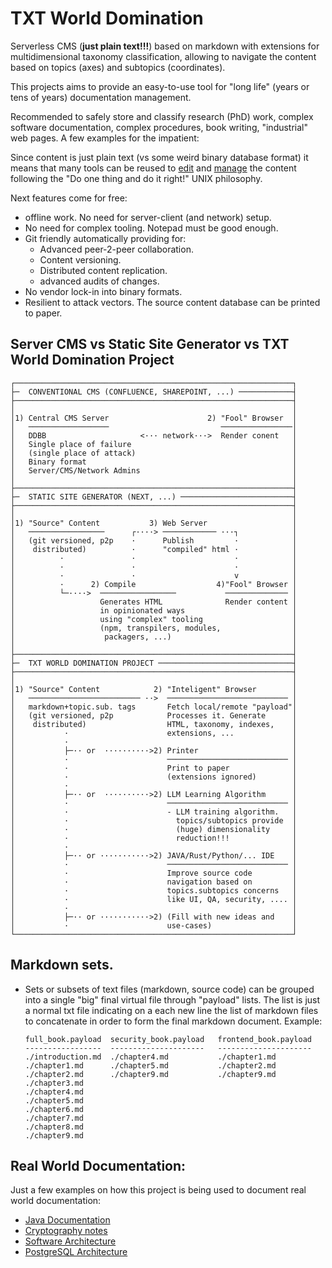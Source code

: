 # TXT World Domination

Serverless CMS (**just plain text!!!**) based on markdown with extensions for
multidimensional taxonomy classification, allowing to navigate the content based
on topics (axes) and subtopics (coordinates).

 This projects aims to provide an easy-to-use tool for "long life" (years or tens of years) 
documentation management.

 Recommended to safely store and classify research (PhD) work, complex software documentation,
complex procedures, book writing, "industrial" web pages. A few examples for the impatient:

Since content is just plain text (vs some weird binary database format) it means that many tools can 
be reused to [edit](https://en.wikipedia.org/wiki/Comparison_of_text_editors) and
[manage](https://ftp.gnu.org/old-gnu/Manuals/textutils-2.0/html_mono/textutils.html) the content
following the "Do one thing and do it right!" UNIX philosophy.

Next features come for free:
- offline work. No need for server-client (and network) setup. 
- No need for complex tooling. Notepad must be good enough.
- Git friendly automatically providing for:
  - Advanced peer-2-peer collaboration.
  - Content versioning.
  - Distributed content replication.
  - advanced audits of changes.
- No vendor lock-in into binary formats. 
- Resilient to attack vectors. The source content database can be printed
  to paper.<br/>

## Server CMS vs Static Site Generator vs TXT World Domination Project

   ```
   ┌──────────────────────────────────────────────────────────────┐
   ├─  CONVENTIONAL CMS (CONFLUENCE, SHAREPOINT, ...) ────────────┤
   ├──────────────────────────────────────────────────────────────┤
   │                                                              │
   │1) Central CMS Server                      2) "Fool" Browser  │
   │   ──────────────────                         ────────────────│
   │   DDBB                     <··· network···>  Render conent   │
   │   Single place of failure                                    │
   │   (single place of attack)                                   │
   │   Binary format                                              │
   │   Server/CMS/Network Admins                                  │
   │                                                              │
   ├──────────────────────────────────────────────────────────────┤
   ├─  STATIC SITE GENERATOR (NEXT, ...) ─────────────────────────┤
   ├──────────────────────────────────────────────────────────────┤
   │                                                              │
   │1) "Source" Content           3) Web Server                   │
   │   ─────────────────      ┌····> ──────────── ···┐            │
   │   (git versioned, p2p    ·      Publish         ·            │
   │    distributed)          ·      "compiled" html ·            │
   │          ·               ·                      ·            │
   │          ·               ·                      ·            │
   │          ·               ·                      v            │
   │          ·      2) Compile                  4)"Fool" Browser │
   │          └─····>  ─────────────────           ────────────── │
   │                   Generates HTML              Render content │
   │                   in opinionated ways                        │
   │                   using "complex" tooling                    │
   │                   (npm, transpilers, modules,                │
   │                    packagers, ...)                           │
   │                                                              │
   ├──────────────────────────────────────────────────────────────┤
   ├─  TXT WORLD DOMINATION PROJECT ──────────────────────────────┤
   ├──────────────────────────────────────────────────────────────┤
   │                                                              │
   │1) "Source" Content            2) "Inteligent" Browser        │
   │   ───────────────────────── ··>  ─────────────────────────── │
   │   markdown+topic.sub. tags       Fetch local/remote "payload"│
   │   (git versioned, p2p            Processes it. Generate      │
   │    distributed)                  HTML, taxonomy, indexes,    │
   │           ·                      extensions, ...             │
   │           ·                                                  │
   │           ├─·· or  ··········>2) Printer                     │
   │           ·                      ─────────────────────────── │
   │           ·                      Print to paper              │
   │           ·                      (extensions ignored)        │
   │           ·                                                  │
   │           ├─·· or  ··········>2) LLM Learning Algorithm      │
   │           ·                      ─────────────────────────── │
   │           ·                      - LLM training algorithm.   │
   │           ·                        topics/subtopics provide  │
   │           ·                        (huge) dimensionality     │
   │           ·                        reduction!!!              │
   │           ·                                                  │
   │           ├─·· or ···········>2) JAVA/Rust/Python/... IDE    │
   │           ·                      ─────────────────────────── │
   │           ·                      Improve source code         │
   │           ·                      navigation based on         │
   │           ·                      topics.subtopics concerns   │
   │           ·                      like UI, QA, security, .... │
   │           ·                                                  │
   │           ├─·· or ···········>2) (Fill with new ideas and    │
   │           ·                      use-cases)                  │
   └──────────────────────────────────────────────────────────────┘
   ```

## Markdown sets.
* Sets or subsets of text files (markdown, source code) can be grouped
  into a single "big" final virtual file through "payload" lists.
   The list is just a normal txt file indicating on a each new line the 
  list of markdown files to concatenate in order to form the final
  markdown document. Example:

  ```
  full_book.payload  security_book.payload   frontend_book.payload 
  -----------------  ---------------------   --------------------- 
  ./introduction.md  ./chapter4.md           ./chapter1.md
  ./chapter1.md      ./chapter5.md           ./chapter2.md
  ./chapter2.md      ./chapter9.md           ./chapter9.md
  ./chapter3.md              
  ./chapter4.md                    
  ./chapter5.md                    
  ./chapter6.md                    
  ./chapter7.md                    
  ./chapter8.md                    
  ./chapter9.md                    
  ```

## Real World Documentation:

 Just a few examples on how this project is being used to document real 
  world documentation:
* [Java Documentation](https://earizon.github.io/txt_world_domination/viewer.html?payload=../JAVA/ALL.payload)
* [Cryptography notes](https://earizon.github.io/txt_world_domination/viewer.html?payload=../cryptography/notes.txt)
* [Software Architecture](https://earizon.github.io/txt_world_domination/viewer.html?payload=../SoftwareArchitecture/ALL.payload)
* [PostgreSQL Architecture](https://earizon.github.io/txt_world_domination/viewer.html?payload=../PostgreSQL/notes.txt)

